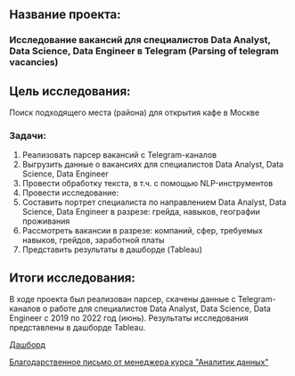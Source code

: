 ## Название проекта: 
### Исследование вакансий для специалистов Data Analyst, Data Science, Data Engineer в Telegram (Parsing of telegram vacancies)

## Цель исследования: 
Поиск подходящего места (района) для открытия кафе в Москве

### Задачи:
1. Реализовать парсер вакансий с Telegram-каналов
2. Выгрузить данные о вакансиях для специалистов Data Analyst, Data Science, Data Engineer 
3. Провести обработку текста, в т.ч. с помощью NLP-инструментов 
4. Провести исследование: 
  1. Составить портрет специалиста по направлением Data Analyst, Data Science, Data Engineer в разрезе: грейда, навыков, географии проживания
  2. Рассмотреть вакансии в разрезе: компаний, сфер, требуемых навыков, грейдов, заработной платы
5. Представить результаты в дашборде (Tableau)

## Итоги исследования: 
В ходе проекта был реализован парсер, скачены данные с Telegram-каналов о работе для специалистов Data Analyst, Data Science, Data Engineer с 2019 по 2022 год (июнь). Результаты исследования представлены в дашборде Tableau. 

[Дашборд](https://public.tableau.com/app/profile/alexandra6762/viz/Parser_final/Presentation_final)

[Благодарственное письмо от менеджера курса "Аналитик данных"](https://public.tableau.com/app/profile/alexandra6762/viz/Parser_final/Presentation_final)



